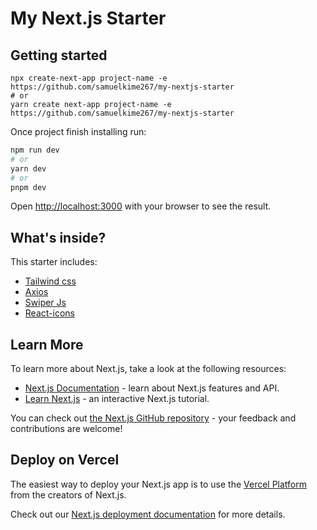 # My Next.js Starter

## Getting started
```
npx create-next-app project-name -e https://github.com/samuelkime267/my-nextjs-starter
# or
yarn create next-app project-name -e https://github.com/samuelkime267/my-nextjs-starter
```

Once project finish installing run:

```bash
npm run dev
# or
yarn dev
# or
pnpm dev
```

Open [http://localhost:3000](http://localhost:3000) with your browser to see the result.

## What's inside?
This starter includes:
- [Tailwind css](https://tailwindcss.com/)
- [Axios](https://axios-http.com/docs/intro)
- [Swiper Js](https://swiperjs.com/react)
- [React-icons](https://react-icons.github.io/react-icons/)


## Learn More

To learn more about Next.js, take a look at the following resources:

- [Next.js Documentation](https://nextjs.org/docs) - learn about Next.js features and API.
- [Learn Next.js](https://nextjs.org/learn) - an interactive Next.js tutorial.

You can check out [the Next.js GitHub repository](https://github.com/vercel/next.js/) - your feedback and contributions are welcome!

## Deploy on Vercel

The easiest way to deploy your Next.js app is to use the [Vercel Platform](https://vercel.com/new?utm_medium=default-template&filter=next.js&utm_source=create-next-app&utm_campaign=create-next-app-readme) from the creators of Next.js.

Check out our [Next.js deployment documentation](https://nextjs.org/docs/deployment) for more details.
